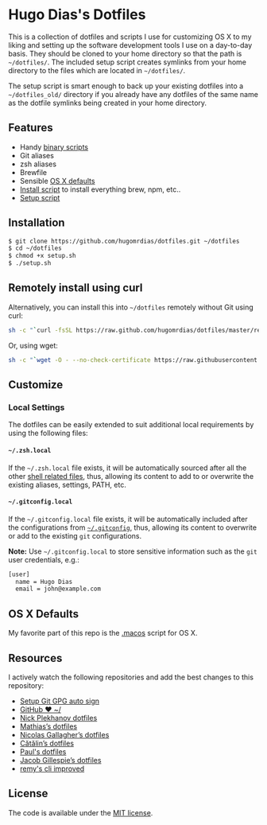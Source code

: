 # Hugo Dias's Dotfiles

This is a collection of dotfiles and scripts I use for customizing OS X to my liking and setting up the software development tools I use on a day-to-day basis. They should be cloned to your home directory so that the path is `~/dotfiles/`. The included setup script creates symlinks from your home directory to the files which are located in `~/dotfiles/`.

The setup script is smart enough to back up your existing dotfiles into a `~/dotfiles_old/` directory if you already have any dotfiles of the same name as the dotfile symlinks being created in your home directory.

## Features

-   Handy [binary scripts](bin/)
-   Git aliases
-   zsh aliases
-   Brewfile
-   Sensible [OS X defaults](.macos)
-   [Install script](install.sh) to install everything brew, npm, etc..
-   [Setup script](setup.sh)

## Installation

```sh
$ git clone https://github.com/hugomrdias/dotfiles.git ~/dotfiles
$ cd ~/dotfiles
$ chmod +x setup.sh
$ ./setup.sh
```

## Remotely install using curl

Alternatively, you can install this into `~/dotfiles` remotely without Git using curl:

```sh
sh -c "`curl -fsSL https://raw.github.com/hugomrdias/dotfiles/master/remote-setup.sh`"
```

Or, using wget:

```sh
sh -c "`wget -O - --no-check-certificate https://raw.githubusercontent.com/hugomrdias/dotfiles/master/remote-setup.sh`"
```

## Customize

### Local Settings

The dotfiles can be easily extended to suit additional local
requirements by using the following files:

#### `~/.zsh.local`

If the `~/.zsh.local` file exists, it will be automatically sourced
after all the other [shell related files](shell), thus, allowing its
content to add to or overwrite the existing aliases, settings, PATH,
etc.

#### `~/.gitconfig.local`

If the `~/.gitconfig.local` file exists, it will be automatically
included after the configurations from [`~/.gitconfig`](.gitconfig), thus, allowing
its content to overwrite or add to the existing `git` configurations.

**Note:** Use `~/.gitconfig.local` to store sensitive information such
as the `git` user credentials, e.g.:

```sh
[user]
  name = Hugo Dias
  email = john@example.com
```

## OS X Defaults

My favorite part of this repo is the [.macos](.macos) script for OS X.

## Resources

I actively watch the following repositories and add the best changes to this repository:

-   [Setup Git GPG auto sign](https://gist.github.com/hugomrdias/0092a533d7bd87cadd0647f1985d6ca5)
-   [GitHub ❤ ~/](http://dotfiles.github.com/)
-   [Nick Plekhanov dotfiles](https://github.com/nicksp/dotfiles)
-   [Mathias’s dotfiles](https://github.com/mathiasbynens/dotfiles)
-   [Nicolas Gallagher’s dotfiles](https://github.com/necolas/dotfiles)
-   [Cătălin’s dotfiles](https://github.com/alrra/dotfiles)
-   [Paul's dotfiles](https://github.com/paulirish/dotfiles)
-   [Jacob Gillespie’s dotfiles](https://github.com/jacobwg/dotfiles)
-   [remy's cli improved](https://remysharp.com/2018/08/23/cli-improved)

## License

The code is available under the [MIT license](LICENSE).
